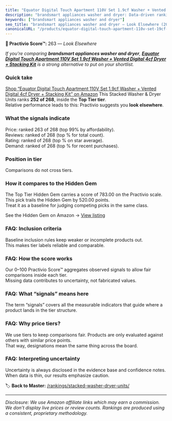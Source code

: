 ```yaml
---
title: "Equator Digital Touch Apartment 110V Set 1.9cf Washer + Vented Digital 4cf Dryer + Stacking Kit"
description: "brandsmart appliances washer and dryer: Data-driven ranking using the Practivio Score™. Positioned by quality, value, demand, findability, momentum."
keywords: ["brandsmart appliances washer and dryer"]
seo_title: "brandsmart appliances washer and dryer — Look Elsewhere (2025)"
canonicalURL: "/products/equator-digital-touch-apartment-110v-set-19cf-washer-vented-digital-4cf-dryer-stacking-kit-B0D3FGJ4HB/"
---
```


**🚫 Practivio Score™:** 263 — _Look Elsewhere_


*If you're comparing **brandsmart appliances washer and dryer**, **[Equator Digital Touch Apartment 110V Set 1.9cf Washer + Vented Digital 4cf Dryer + Stacking Kit](https://www.amazon.com/dp/B0D3FGJ4HB?tag=practivio-20)** is a strong alternative to put on your shortlist.*
### Quick take
[Shop “Equator Digital Touch Apartment 110V Set 1.9cf Washer + Vented Digital 4cf Dryer + Stacking Kit” on Amazon](https://www.amazon.com/dp/B0D3FGJ4HB?tag=practivio-20)
This Stacked Washer & Dryer Units ranks **252 of 268**, inside the **Top Tier tier**.  
Relative performance leads to this: Practivio suggests you **look elsewhere**.

### What the signals indicate
Price: ranked 263 of 268 (top 99% by affordability).  
Reviews: ranked  of 268 (top % for total count).  
Rating: ranked  of 268 (top % on star average).  
Demand: ranked  of 268 (top % for recent purchases).

### Position in tier
Comparisons do not cross tiers.

### How it compares to the Hidden Gem
The Top Tier Hidden Gem carries a score of 783.00 on the Practivio scale.  
This pick trails the Hidden Gem by 520.00 points.  
Treat it as a baseline for judging competing picks in the same class.  

See the Hidden Gem on Amazon → [View listing](https://www.amazon.com/dp/B0D4282T95?tag=practivio-20)

### FAQ: Inclusion criteria
Baseline inclusion rules keep weaker or incomplete products out.  
This makes tier labels reliable and comparable.

### FAQ: How the score works
Our 0–100 Practivio Score™ aggregates observed signals to allow fair comparisons inside each tier.  
Missing data contributes to uncertainty, not fabricated values.

### FAQ: What “signals” means here
The term “signals” covers all the measurable indicators that guide where a product lands in the tier structure.

### FAQ: Why price tiers?
We use tiers to keep comparisons fair. Products are only evaluated against others with similar price points.  
That way, designations mean the same thing across the board.

### FAQ: Interpreting uncertainty
Uncertainty is always disclosed in the evidence base and confidence notes.  
When data is thin, our results emphasize caution.


🏷️ **Back to Master:** [/rankings/stacked-washer-dryer-units/](/rankings/stacked-washer-dryer-units/)

---
_Disclosure: We use Amazon affiliate links which may earn a commission. We don’t display live prices or review counts. Rankings are produced using a consistent, proprietary methodology._
